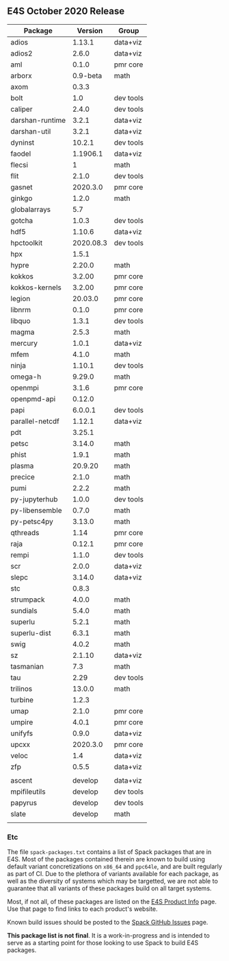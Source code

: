 ## E4S October 2020 Release

| Package         | Version   | Group     |
|-----------------|-----------|-----------|
| adios           | 1.13.1    | data+viz  |
| adios2          | 2.6.0     | data+viz  |
| aml             | 0.1.0     | pmr core  |
| arborx          | 0.9-beta  | math      |
| axom            | 0.3.3     |           |
| bolt            | 1.0       | dev tools |
| caliper         | 2.4.0     | dev tools |
| darshan-runtime | 3.2.1     | data+viz  |
| darshan-util    | 3.2.1     | data+viz  |
| dyninst         | 10.2.1    | dev tools |
| faodel          | 1.1906.1  | data+viz  |
| flecsi          | 1         | math      |
| flit            | 2.1.0     | dev tools |
| gasnet          | 2020.3.0  | pmr core  |
| ginkgo          | 1.2.0     | math      |
| globalarrays    | 5.7       |           |
| gotcha          | 1.0.3     | dev tools |
| hdf5            | 1.10.6    | data+viz  |
| hpctoolkit      | 2020.08.3 | dev tools |
| hpx             | 1.5.1     |           |
| hypre           | 2.20.0    | math      |
| kokkos          | 3.2.00    | pmr core  |
| kokkos-kernels  | 3.2.00    | pmr core  |
| legion          | 20.03.0   | pmr core  |
| libnrm          | 0.1.0     | pmr core  |
| libquo          | 1.3.1     | dev tools |
| magma           | 2.5.3     | math      |
| mercury         | 1.0.1     | data+viz  |
| mfem            | 4.1.0     | math      |
| ninja           | 1.10.1    | dev tools |
| omega-h         | 9.29.0    | math      |
| openmpi         | 3.1.6     | pmr core  |
| openpmd-api     | 0.12.0    |           |
| papi            | 6.0.0.1   | dev tools |
| parallel-netcdf | 1.12.1    | data+viz  |
| pdt             | 3.25.1    |           |
| petsc           | 3.14.0    | math      |
| phist           | 1.9.1     | math      |
| plasma          | 20.9.20   | math      |
| precice         | 2.1.0     | math      |
| pumi            | 2.2.2     | math      |
| py-jupyterhub   | 1.0.0     | dev tools |
| py-libensemble  | 0.7.0     | math      |
| py-petsc4py     | 3.13.0    | math      |
| qthreads        | 1.14      | pmr core  |
| raja            | 0.12.1    | pmr core  |
| rempi           | 1.1.0     | dev tools |
| scr             | 2.0.0     | data+viz  |
| slepc           | 3.14.0    | data+viz  |
| stc             | 0.8.3     |           |
| strumpack       | 4.0.0     | math      |
| sundials        | 5.4.0     | math      |
| superlu         | 5.2.1     | math      |
| superlu-dist    | 6.3.1     | math      |
| swig            | 4.0.2     | math      |
| sz              | 2.1.10    | data+viz  |
| tasmanian       | 7.3       | math      |
| tau             | 2.29      | dev tools |
| trilinos        | 13.0.0    | math      |
| turbine         | 1.2.3     |           |
| umap            | 2.1.0     | pmr core  |
| umpire          | 4.0.1     | pmr core  |
| unifyfs         | 0.9.0     | data+viz  |
| upcxx           | 2020.3.0  | pmr core  |
| veloc           | 1.4       | data+viz  |
| zfp             | 0.5.5     | data+viz  |
|                 |           |           |
| ascent          | develop   | data+viz  |
| mpifileutils    | develop   | dev tools |
| papyrus         | develop   | dev tools |
| slate           | develop   | math      |
|                 |           |           |

### Etc
The file `spack-packages.txt` contains a list of Spack packages that are in E4S. Most of the packages contained therein are known to build using default variant concretizations on `x86_64` and `ppc64le`, and are built regularly as part of CI. Due to the plethora of variants available for each package, as well as the diversity of systems which may be targetted, we are not able to guarantee that all variants of these packages build on all target systems.

Most, if not all, of these packages are listed on the [E4S Product Info](https://e4s-project.github.io/Resources/ProductInfo.html) page. Use that page to find links to each product's website.

Known build issues should be posted to the [Spack GitHub Issues](https://github.com/spack/spack/issues) page.

<b>This package list is not final</b>. It is a work-in-progress and is intended to serve as a starting point for those looking to use Spack to build E4S packages.
